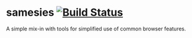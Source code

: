 # samesies [![Build Status](https://travis-ci.org/standardpixel/samesies.svg?branch=master)](https://travis-ci.org/standardpixel/browsersugar)
A simple mix-in with tools for simplified use of common browser features.
